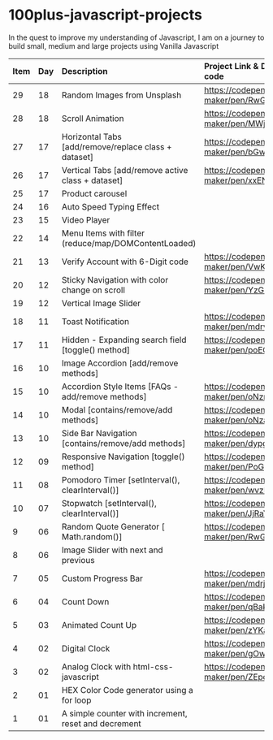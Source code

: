 # 100plus-javascript-projects

In the quest to improve my understanding of Javascript, I am on a journey to build small, medium and large projects using Vanilla Javascript

| Item | Day | Description                                          | Project Link & Demo code                |
| ---- | :-- | :--------------------------------------------------- | :-------------------------------------- |
| 29   | 18  | Random Images from Unsplash                          | https://codepen.io/gs-maker/pen/RwGzRWy |
| 28   | 18  | Scroll Animation                                     | https://codepen.io/gs-maker/pen/MWjMeKw |
| 27   | 17  | Horizontal Tabs [add/remove/replace class + dataset] | https://codepen.io/gs-maker/pen/bGwymox |
| 26   | 17  | Vertical Tabs [add/remove active class + dataset]    | https://codepen.io/gs-maker/pen/xxENarM |
| 25   | 17  | Product carousel                                     |                                         |
| 24   | 16  | Auto Speed Typing Effect                             |                                         |
| 23   | 15  | Video Player                                         |                                         |
| 22   | 14  | Menu Items with filter (reduce/map/DOMContentLoaded) |                                         |
| 21   | 13  | Verify Account with 6-Digit code                     | https://codepen.io/gs-maker/pen/VwKgdNR |
| 20   | 12  | Sticky Navigation with color change on scroll        | https://codepen.io/gs-maker/pen/YzGBeeR |
| 19   | 12  | Vertical Image Slider                                |                                         |
| 18   | 11  | Toast Notification                                   | https://codepen.io/gs-maker/pen/mdrvXBv |
| 17   | 11  | Hidden - Expanding search field [toggle() method]    | https://codepen.io/gs-maker/pen/poEGarb |
| 16   | 10  | Image Accordion [add/remove methods]                 |                                         |
| 15   | 10  | Accordion Style Items [FAQs - add/remove methods]    | https://codepen.io/gs-maker/pen/oNzmEXp |
| 14   | 10  | Modal [contains/remove/add methods]                  | https://codepen.io/gs-maker/pen/oNzaVaW |
| 13   | 10  | Side Bar Navigation [contains/remove/add methods]    | https://codepen.io/gs-maker/pen/dypgQXp |
| 12   | 09  | Responsive Navigation [toggle() method]              | https://codepen.io/gs-maker/pen/PoGyKPV |
| 11   | 08  | Pomodoro Timer [setInterval(), clearInterval()]      | https://codepen.io/gs-maker/pen/wvzEQVL |
| 10   | 07  | Stopwatch [setInterval(), clearInterval()]           | https://codepen.io/gs-maker/pen/JjRaYzM |
| 9    | 06  | Random Quote Generator [ Math.random()]              | https://codepen.io/gs-maker/pen/RwGBvOL |
| 8    | 06  | Image Slider with next and previous                  |                                         |
| 7    | 05  | Custom Progress Bar                                  | https://codepen.io/gs-maker/pen/mdrjMJZ |
| 6    | 04  | Count Down                                           | https://codepen.io/gs-maker/pen/qBaKJrZ |
| 5    | 03  | Animated Count Up                                    | https://codepen.io/gs-maker/pen/zYKaKmX |
| 4    | 02  | Digital Clock                                        | https://codepen.io/gs-maker/pen/gOwzjWN |
| 3    | 02  | Analog Clock with html-css-javascript                | https://codepen.io/gs-maker/pen/ZEpoBJG |
| 2    | 01  | HEX Color Code generator using a for loop            |                                         |
| 1    | 01  | A simple counter with increment, reset and decrement |                                         |

